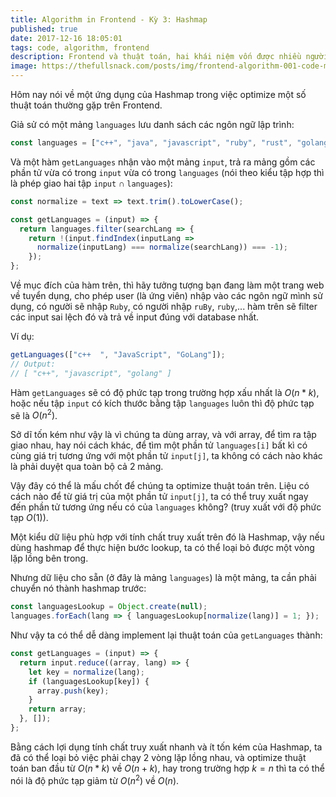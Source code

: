 ```yaml
---
title: Algorithm in Frontend - Kỳ 3: Hashmap
published: true
date: 2017-12-16 18:05:01
tags: code, algorithm, frontend
description: Frontend và thuật toán, hai khái niệm vốn được nhiều người cho là không liên quan đến nhau, thực tế có đúng như vậy không?
image: https://thefullsnack.com/posts/img/frontend-algorithm-001-code-monkey-2.png
---
```

Hôm nay nói về một ứng dụng của Hashmap trong việc optimize một số thuật toán thường gặp trên Frontend.

Giả sử có một mảng `languages` lưu danh sách các ngôn ngữ lập trình:

```javascript
const languages = ["c++", "java", "javascript", "ruby", "rust", "golang"];
```

Và một hàm `getLanguages` nhận vào một mảng `input`, trả ra mảng gồm các phần tử vừa có trong `input` vừa có trong `languages` (nói theo kiểu tập hợp thì là phép giao hai tập $\texttt{input} \cap \texttt{languages}$):

```javascript
const normalize = text => text.trim().toLowerCase();

const getLanguages = (input) => {
  return languages.filter(searchLang => {
    return !(input.findIndex(inputLang =>
      normalize(inputLang) === normalize(searchLang)) === -1);
    });
};
```

Về mục đích của hàm trên, thì hãy tưởng tượng bạn đang làm một trang web về tuyển dụng, cho phép user (là ứng viên) nhập vào các ngôn ngữ mình sử dụng, có người sẽ nhập `Ruby`, có người nhập `ruBy`, `ruby`,... hàm trên sẽ filter các input sai lệch đó và trả về input đúng với database nhất.

Ví dụ:

```javascript
getLanguages(["c++  ", "JavaScript", "GoLang"]);
// Output:
// [ "c++", "javascript", "golang" ]
```

Hàm `getLanguages` sẽ có độ phức tạp trong trường hợp xấu nhất là $O(n*k)$, hoặc nếu  tập `input` có kích thước bằng tập `languages` luôn thì độ phức tạp sẽ là $O(n^2)$.

Sở dĩ tốn kém như vậy là vì chúng ta dùng array, và với array, để tìm ra tập giao nhau, hay nói cách khác, để tìm một phần tử `languages[i]` bất kì có cùng giá trị tương ứng với một phần tử `input[j]`, ta không có cách nào khác là phải duyệt qua toàn bộ cả 2 mảng.

Vậy đây có thể là mấu chốt để chúng ta optimize thuật toán trên. Liệu có cách nào để từ giá trị của một phần tử `input[j]`, ta có thể truy xuất ngay đến phần tử tương ứng nếu có của `languages` không? (truy xuất với độ phức tạp $O(1)$).

Một kiểu dữ liệu phù hợp với tính chất truy xuất trên đó là Hashmap, vậy nếu dùng hashmap để thực hiện bước lookup, ta có thể loại bỏ được một vòng lặp lồng bên trong.

Nhưng dữ liệu cho sẵn (ở đây là mảng `languages`) là một mảng, ta cần phải chuyển nó thành hashmap trước:

```javascript
const languagesLookup = Object.create(null);
languages.forEach(lang => { languagesLookup[normalize(lang)] = 1; });
```

Như vậy ta có thể dễ dàng implement lại thuật toán của `getLanguages` thành:

```javascript
const getLanguages = (input) => {
  return input.reduce((array, lang) => {
    let key = normalize(lang);
    if (languagesLookup[key]) {
      array.push(key);
    }
    return array;
  }, []);
};
```

Bằng cách lợi dụng tính chất truy xuất nhanh và ít tốn kém của Hashmap, ta đã có thể loại bỏ việc phải chạy 2 vòng lặp lồng nhau, và optimize thuật toán ban đầu từ $O(n*k)$ về $O(n+k)$, hay trong trường hợp $k = n$ thì ta có thể nói là độ phức tạp giảm từ $O(n^2)$ về $O(n)$.
